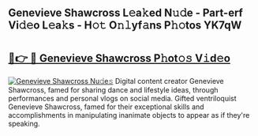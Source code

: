 ## Genevieve Shawcross L𝚎a𝚔ed N𝚞𝚍e - Part-erf Vi𝚍𝚎o L𝚎a𝚔s - H𝚘𝚝 O𝚗𝚕yf𝚊ns P𝚑𝚘tos YK7qW

# <h2><a href="http://kf92a5.oniu.top/?m=Genevieve+Shawcross">🔗👉 🔴 Genevieve Shawcross P𝚑ot𝚘𝚜 V𝚒d𝚎o</a></h2>

[![Genevieve Shawcross Nu𝚍e𝚜](https://i.imgur.com/0qMVB7G.gif)](http://kf92a5.oniu.top/?m=Genevieve+Shawcross)
Digital content creator Genevieve Shawcross, famed for sharing dance and lifestyle ideas, through performances and personal vlogs on social media. Gifted ventriloquist Genevieve Shawcross, famed for their exceptional skills and accomplishments in manipulating inanimate objects to appear as if they're speaking.  

